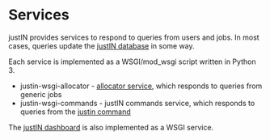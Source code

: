# Services

justIN provides services to respond to queries from users and
jobs. In most cases, queries update the [justIN database](database.md)
in some way.

Each service is implemented as a WSGI/mod_wsgi script written in Python 3. 

- justin-wsgi-allocator - [allocator service](services.allocator.md), which responds to queries from generic jobs
- justin-wsgi-commands - justIN commands service, which responds to queries from the [justin command](justin_command.md)

The [justIN dashboard](dashboard.md) is also implemented as a WSGI service.
